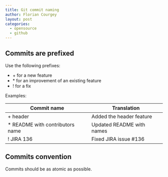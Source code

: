 ```yaml
---
title: Git commit naming
author: Florian Courgey
layout: post
categories:
  - opensource
  - github
---
```

## Commits are prefixed
Use the following prefixes:
- \+ for a new feature
- \* for an improvement of an existing feature
- \! for a fix

Examples:

|Commit name|Translation|
|-|-|
|+ header|Added the header feature|
|* README with contributors name|Updated README with names|
|! JIRA 136|Fixed JIRA issue #136|

## Commits convention
Commits should be as atomic as possible.
